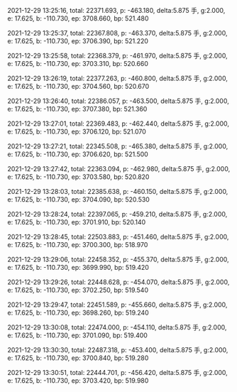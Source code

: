 2021-12-29 13:25:16, total: 22371.693, p: -463.180, delta:5.875 手, g:2.000, e: 17.625, b: -110.730, ep: 3708.660, bp: 521.480

2021-12-29 13:25:37, total: 22367.808, p: -463.370, delta:5.875 手, g:2.000, e: 17.625, b: -110.730, ep: 3706.390, bp: 521.220

2021-12-29 13:25:58, total: 22368.379, p: -461.970, delta:5.875 手, g:2.000, e: 17.625, b: -110.730, ep: 3703.310, bp: 520.660

2021-12-29 13:26:19, total: 22377.263, p: -460.800, delta:5.875 手, g:2.000, e: 17.625, b: -110.730, ep: 3704.560, bp: 520.670

2021-12-29 13:26:40, total: 22386.057, p: -463.500, delta:5.875 手, g:2.000, e: 17.625, b: -110.730, ep: 3707.380, bp: 521.360

2021-12-29 13:27:01, total: 22369.483, p: -462.440, delta:5.875 手, g:2.000, e: 17.625, b: -110.730, ep: 3706.120, bp: 521.070

2021-12-29 13:27:21, total: 22345.508, p: -465.380, delta:5.875 手, g:2.000, e: 17.625, b: -110.730, ep: 3706.620, bp: 521.500

2021-12-29 13:27:42, total: 22363.094, p: -462.980, delta:5.875 手, g:2.000, e: 17.625, b: -110.730, ep: 3703.580, bp: 520.820

2021-12-29 13:28:03, total: 22385.638, p: -460.150, delta:5.875 手, g:2.000, e: 17.625, b: -110.730, ep: 3704.090, bp: 520.530

2021-12-29 13:28:24, total: 22397.065, p: -459.210, delta:5.875 手, g:2.000, e: 17.625, b: -110.730, ep: 3701.910, bp: 520.140

2021-12-29 13:28:45, total: 22503.883, p: -451.460, delta:5.875 手, g:2.000, e: 17.625, b: -110.730, ep: 3700.300, bp: 518.970

2021-12-29 13:29:06, total: 22458.352, p: -455.370, delta:5.875 手, g:2.000, e: 17.625, b: -110.730, ep: 3699.990, bp: 519.420

2021-12-29 13:29:26, total: 22448.628, p: -454.070, delta:5.875 手, g:2.000, e: 17.625, b: -110.730, ep: 3702.250, bp: 519.540

2021-12-29 13:29:47, total: 22451.589, p: -455.660, delta:5.875 手, g:2.000, e: 17.625, b: -110.730, ep: 3698.260, bp: 519.240

2021-12-29 13:30:08, total: 22474.000, p: -454.110, delta:5.875 手, g:2.000, e: 17.625, b: -110.730, ep: 3701.090, bp: 519.400

2021-12-29 13:30:30, total: 22487.318, p: -453.400, delta:5.875 手, g:2.000, e: 17.625, b: -110.730, ep: 3700.840, bp: 519.280

2021-12-29 13:30:51, total: 22444.701, p: -456.420, delta:5.875 手, g:2.000, e: 17.625, b: -110.730, ep: 3703.420, bp: 519.980